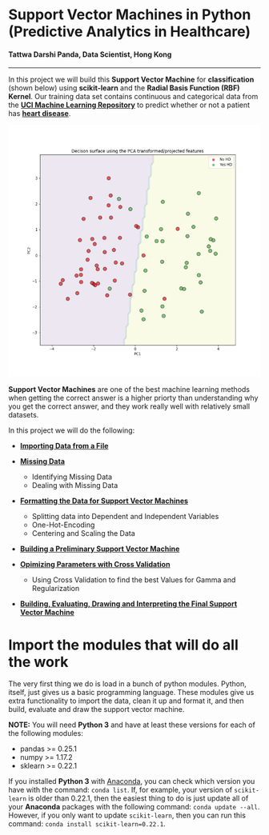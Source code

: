 # Support Vector Machines in Python (Predictive Analytics in Healthcare)
#### Tattwa Darshi Panda, Data Scientist, Hong Kong

----

In this project we will build this **Support Vector Machine** for **classification** (shown below) using **scikit-learn** and the **Radial Basis Function (RBF) Kernel**. Our training data set contains continuous and categorical data from the **[UCI Machine Learning Repository](https://archive.ics.uci.edu/ml/index.php)** to predict whether or not a patient has **[heart disease](https://archive.ics.uci.edu/ml/datasets/Heart+Disease)**.

<img src="svm.png" alt="A Support Vector Machine" style="width: 600px;">

**Support Vector Machines** are one of the best machine learning methods when getting the correct answer is a higher priorty than understanding why you get the correct answer, and they work really well with relatively small datasets.

In this project we will do the following:

- **[Importing Data from a File](#download-the-data)**

- **[Missing Data](#identify-and-deal-with-missing-data)**
    - Identifying Missing Data
    - Dealing with Missing Data
    

- **[Formatting the Data for Support Vector Machines](#format-the-data)**

    - Splitting data into Dependent and Independent Variables
    - One-Hot-Encoding
    - Centering and Scaling the Data
    

- **[Building a Preliminary Support Vector Machine](#build-svm)**

- **[Opimizing Parameters with Cross Validation](#optimize-svm)**
    - Using Cross Validation to find the best Values for Gamma and Regularization


- **[Building, Evaluating, Drawing and Interpreting the Final Support Vector Machine](#draw-svm)**


# Import the modules that will do all the work
The very first thing we do is load in a bunch of python modules. Python, itself, just gives us a basic programming language. These modules give us extra functionality to import the data, clean it up and format it, and then build, evaluate and draw the support vector machine. 

**NOTE:** You will need **Python 3** and have at least these versions for each of the following modules: 
- pandas >= 0.25.1
- numpy >= 1.17.2
- sklearn >= 0.22.1
 
If you installed **Python 3** with [Anaconda](https://www.anaconda.com/), you can check which version you have with the command: `conda list`. If, for example, your version of `scikit-learn` is older than 0.22.1, then the easiest thing to do is just update all of your **Anaconda** packages with the following command: `conda update --all`. However, if you only want to update `scikit-learn`, then you can run this command: `conda install scikit-learn=0.22.1`.
